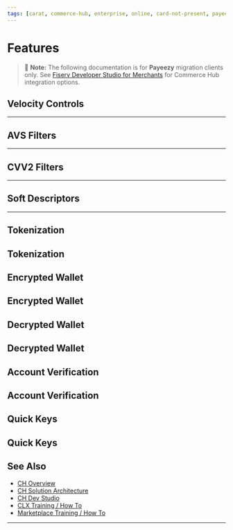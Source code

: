 ```yaml
---
tags: [carat, commerce-hub, enterprise, online, card-not-present, payeezy]
---
```

# Features
<!-- theme: danger -->
>  :memo: **Note:** The following documentation is for **Payeezy** migration clients only. See [Fiserv Developer Studio for Merchants](https://developer.fiserv.com/merchants) for Commerce Hub integration options.

## Velocity Controls
<!-- type: row -->
<!-- type: card
title: API
description: In Commerce Hub, the Velocity controls are not applied to Tagged Pre-Auth Completion/Capture (Transaction Type 32); whereas they were applied to this transaction type in Payeezy.
In Commerce Hub, the Velocity controls are applied to Tagged Refunds (Transaction Type 34); whereas they were not applied to this transaiction type in Payeezy.
The Cumulative Amount Velocity Controls are only checked against the totals of previously approved transactions.
-->
<!-- type: card
title: Configuration
description: Configuration not available in Marketplace to apply Cumulative Amount controls to “All” transactions (vs. approved).

For $ based controls, Marketplace/Commerce Hub requires a currency to be selected for each control.  In Payeezy the Currency was set at the terminal/outlet MID (vs. each control).
-->
<!-- type: row-end -->
<!-- type: row -->
<!-- type: card
title: Virtual Terminal
description: Same as API (above)
-->
<!-- type: card
title: Reporting
description: A canned report for all transactions declined by any type of Fraud Control (including Velocity Controls) is available in Payeezy Gateway.  In Client Line Enterprise, the merchant can configure a report that queries for all relevant response codes associated with a decline due to fraud filter.

-->
<!-- type: row-end -->
---
## AVS Filters
<!-- type: row -->
<!-- type: card
title: API
description: 
In Payeezy Gateway AVS Filters were applied to Pre-Auth and Purchase transactions, in Commerce Hub they are applied to these and Tagged Refunds.  The AVS Response Codes themselves have changed, but the application of filters remains the same.

In Payeezy Gateway, an AVS response code will not be returned for a transaction unless one of these filters is enabled; in Commerce Hub a filter does not need to be enabled to get a response.
-->
<!-- type: card
title: Configuration
description: 
In Payeezy the AVS Filters were applied across all card brands, in Marketplace/Commerce Hub the AVS Filters are set for each of the 4 major card brands separately.

In Payeezy the configurate was set to filter out / reject the transactions with that response code; Marketplace/Commerce Hub the configuration drives which transactions are allowable (a list of acceptable codes vs. a filter).  One exception is that if no codes are configured they will all be considered acceptable.

-->
<!-- type: row-end -->
<!-- type: row -->
<!-- type: card
title: Virtual Terminal
description: Same as API (above)
-->
<!-- type: card
title: Reporting
description: A canned report for all transactions declined by any type of Fraud Control (including AVS Filters) is available in Payeezy Gateway.  In Client Line Enterprise, the merchant can configure a report that queries for all relevant response codes associated with a decline due to fraud filter.

-->
<!-- type: row-end -->
---
## CVV2 Filters
<!-- type: row -->
<!-- type: card
title: API
description: 
No change in Filters.  The CVV Response Codes themselves have changed, but the application of filters remains the same.

In Payeezy Gateway, an CVV response code will not be returned for a transaction unless one of these filters is enabled; in Commerce Hub a filter does not need to be enabled to get a response.
-->
<!-- type: card
title: Configuration
description: 
In Payeezy the CVV Filters were applied across all card brands, in Marketplace/Commerce Hub the AVS Filters are set for each of the 4 major card brands separately.

In Payeezy the configurate was set to filter out / reject the transactions with that response code; Marketplace/Commerce Hub the configuration drives which transactions are allowable (a list of acceptable codes vs. a filter).  One exception is that if no codes are configured they will all be considered acceptable.


-->
<!-- type: row-end -->
<!-- type: row -->
<!-- type: card
title: Virtual Terminal
description: Same as API (above)
-->
<!-- type: card
title: Reporting
description: A canned report for all transactions declined by any type of Fraud Control (including CVV2 Filters) is available in Payeezy Gateway.  In Client Line Enterprise, the merchant can configure a report that queries for all relevant response codes associated with a decline due to fraud filter.

-->
<!-- type: row-end -->
---
## Soft Descriptors
<!-- type: row -->
<!-- type: card
title: API
description: 
One element (mvv_maid) is not available in Commerce Hub, no functional impact.

Commerce Hub allows Soft Descriptors for all merchants, in Payeezy the North Merchant Master configuration was used to determine if the elements would be accepted in the API.
-->
<!-- type: card
title: Configuration
description: 
To enable Soft Descriptors if Virtual Terminal, a self-service configuration was available in Payeezy (after the North Merchant Master configuration is set).  In Commerce Hub this is not available (see Virtual Terminal details).
-->
<!-- type: row-end -->
<!-- type: row -->
<!-- type: card
title: Virtual Terminal
description: In Payeezy, soft descriptors could be entered in Virtual Terminal for transactions where the configuration was enabled; in Commerce Hub / Client Line Enterprise Virtual Terminal Soft Descriptors cannot be entered.
-->
<!-- type: card
title: Reporting
description: No Change
-->
<!-- type: row-end -->
---

## Tokenization
Tokenization
---

## Encrypted Wallet
Encrypted Wallet
---

## Decrypted Wallet
Decrypted Wallet
---

## Account Verification
Account Verification
---

## Quick Keys
Quick Keys
---

## See Also

- [CH Overview](?path=docs/Resources/API-Documents/Payments_VAS/Verification.md)
- [CH Solution Architecture](?path=docs/Resources/API-Documents/Payments_VAS/Verification.md)
- [CH Dev Studio](?path=docs/Resources/API-Documents/Payments_VAS/Verification.md)
- [CLX Training / How To](?path=docs/Resources/API-Documents/Payments_VAS/Verification.md)
- [Marketplace Training / How To](?path=docs/Resources/API-Documents/Payments_VAS/Verification.md)


---
